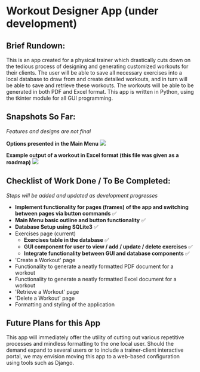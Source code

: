 # Workout Designer App (under development)

## Brief Rundown:
This is an app created for a  physical trainer which drastically cuts down on the tedious process of designing and generating customized
workouts for their clients. The user will be able to save all necessary exercises into a local database to draw from and create detailed workouts, and in turn
will be able to save and retrieve these workouts. The workouts will be able to be generated in both PDF and Excel format. This app is written in Python,
using the tkinter module for all GUI programming.

## Snapshots So Far:
*Features and designs are not final*

**Options presented in the Main Menu**
![](https://github.com/LBellosguardo/ProjectDemos/blob/main/AppOutline.png)

**Example output of a workout in Excel format (this file was given as a roadmap)**
![](https://github.com/LBellosguardo/ProjectDemos/blob/main/ExcelExample.png)


## Checklist of Work Done / To Be Completed:
*Steps will be added and updated as development progresses*

- **Implement functionality for pages (frames) of the app and switching between pages via button commands**  :white_check_mark:
- **Main Menu basic outline and button functionality**  :white_check_mark:
- **Database Setup using SQLite3**  :white_check_mark:
- Exercises page (current)
    - **Exercises table in the database**  :white_check_mark:
    - **GUI component for user to view / add / update / delete exercises** :white_check_mark:
    - **Integrate functionality between GUI and database components** :white_check_mark:
- 'Create a Workout' page
- Functionality to generate a neatly formatted PDF document for a workout
- Functionality to generate a neatly formatted Excel document for a workout
- 'Retrieve a Workout' page
- 'Delete a Workout' page
- Formatting and styling of the application

    
## Future Plans for this App
This app will immediately offer the utility of cutting out various repetitive processes and mindless formatting to the one local user.
Should the demand expand to several users or to include a trainer-client interactive portal, we may envision moving this app to a web-based configuration
using tools such as Django.

